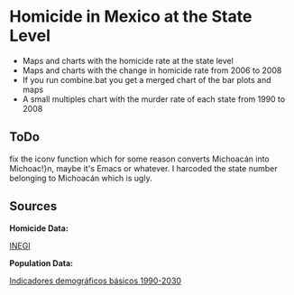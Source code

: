 ﻿Homicide in Mexico at the State Level
=====================================
* Maps and charts with the homicide rate at the state level
* Maps and charts with the change in homicide rate from 2006 to 2008
* If you run combine.bat you get a merged chart of the bar plots and maps
* A small multiples chart with the murder rate of each state from 1990 to 2008

ToDo
----
fix the iconv function which for some reason converts Michoacán into
Michoac!}n, maybe it's Emacs or whatever. I harcoded the state number
belonging to Michoacán which is ugly.

Sources
------
__Homicide Data:__

[INEGI](http://www.inegi.org.mx/est/contenidos/espanol/proyectos/continuas/vitales/bd/mortalidad/MortalidadGeneral.asp?s=est&c=11144)

__Population Data:__

[Indicadores demográficos básicos 1990-2030](http://www.conapo.gob.mx/index.php?option=com_content&view=article&id=125&Itemid=203)
